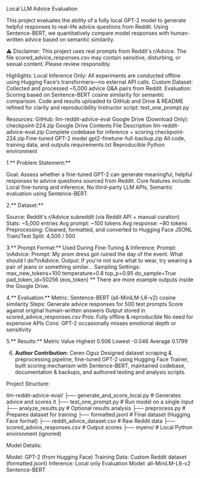 Local LLM Advice Evaluation

This project evaluates the ability of a fully local GPT-2 model to generate helpful responses to real-life advice questions from Reddit. Using Sentence-BERT, we quantitatively compare model responses with human-written advice based on semantic similarity.

⚠️ Disclaimer: This project uses real prompts from Reddit's r/Advice. The file scored_advice_responses.csv may contain sensitive, disturbing, or sexual content. Please review responsibly.

Highlights:
Local Inference Only: All experiments are conducted offline using Hugging Face's transformers—no external API calls.
Custom Dataset: Collected and processed ~5,000 advice Q&A pairs from Reddit.
Evaluation: Scoring based on Sentence-BERT cosine similarity for semantic comparison.
Code and results uploaded to GitHub and Drive & README refined for clarity and reproducibility
Instructor script: test_one_prompt.py


Resources:
GitHub: llm-reddit-advice-eval
Google Drive (Download Only): checkpoint-224.zip
Google Drive Contents
File	Description
llm-reddit-advice-eval.zip	Complete codebase for inference + scoring
checkpoint-224.zip	Fine-tuned GPT-2 model
gpt2-finetune-full-backup.zip	All code, training data, and outputs
requirements.txt	Reproducible Python environment

1.** Problem Statement:**
   
Goal: Assess whether a fine-tuned GPT-2 can generate meaningful, helpful responses to advice questions sourced from Reddit. Core features include:
Local fine-tuning and inference, No third-party LLM APIs, Semantic evaluation using Sentence-BERT.

2.** Dataset:**

Source: Reddit's r/Advice subreddit (via Reddit API + manual curation)
Stats:
~5,000 entries
Avg prompt: ~100 tokens
Avg response: ~80 tokens
Preprocessing:
Cleaned, formatted, and converted to Hugging Face JSONL
Train/Test Split: 4,500 / 500

3.** Prompt Format:**
Used During Fine-Tuning & Inference:
Prompt: <user advice question>\nAdvice:
Prompt: My prom dress got ruined the day of the event. What should I do?\nAdvice:
Output:
If you're not sure what to wear, try wearing a pair of jeans or something similar...
Sampling Settings:
max_new_tokens=100
temperature=0.8
top_p=0.95
do_sample=True
pad_token_id=50256 (eos_token)
** There are more example outputs inside the Google Drive.

4.** Evaluation:**
Metric:
Sentence-BERT (all-MiniLM-L6-v2) cosine similarity
Steps:
Generate advice responses for 500 test prompts
Score against original human-written answers
Output stored in scored_advice_responses.csv
Pros:
Fully offline & reproducible
No need for expensive APIs
Cons:
GPT-2 occasionally misses emotional depth or sensitivity

5.** Results:**
Metric	Value
Highest	0.506
Lowest	-0.046
Average	0.1799

6. **Author Contribution:**
Ceren Oguz
Designed dataset scraping & preprocessing pipeline, fine-tuned GPT-2 using Hugging Face Trainer, built scoring mechanism with Sentence-BERT, maintained codebase, documentation & backups, and authored testing and analysis scripts.


Project Structure:

llm-reddit-advice-eval/
├── generate_and_score_local.py     # Generates advice and scores it
├── test_one_prompt.py              # Run model on a single input
├── analyze_results.py              # Optional results analysis
├── preprocess.py                   # Prepares dataset for training
├── formatted.jsonl                 # Final dataset (Hugging Face format)
├── reddit_advice_dataset.csv       # Raw Reddit data
├── scored_advice_responses.csv     # Output scores
├── myenv/                          # Local Python environment (ignored)

Model Details:

Model: GPT-2 (from Hugging Face)
Training Data: Custom Reddit dataset (formatted.jsonl)
Inference: Local only
Evaluation Model: all-MiniLM-L6-v2 Sentence-BERT
